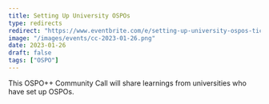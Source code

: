 ```yaml
---
title: Setting Up University OSPOs
type: redirects
redirect: "https://www.eventbrite.com/e/setting-up-university-ospos-tickets-510597269177"
image: "/images/events/cc-2023-01-26.png"
date: 2023-01-26
draft: false
tags: ["OSPO"]
---
```


This OSPO++ Community Call will share learnings from universities who have set up OSPOs.